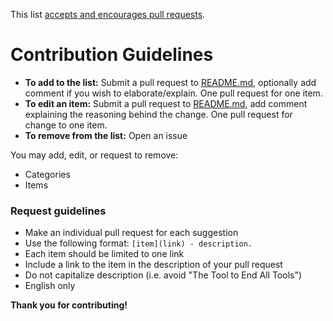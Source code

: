 This list [accepts and encourages pull requests](https://github.com/pghacking/awesome-postgres-hacking).

# Contribution Guidelines

- **To add to the list:** Submit a pull request to [README.md](https://github.com/pghacking/awesome-postgres-hacking/blob/master/README.md), optionally add comment if you wish to elaborate/explain. One pull request for one item.
- **To edit an item:** Submit a pull request to [README.md](https://github.com/pghacking/awesome-postgres-hacking/blob/master/README.md), add comment explaining the reasoning behind the change. One pull request for change to one item.
- **To remove from the list:** Open an issue

You may add, edit, or request to remove:
- Categories
- Items

### Request guidelines

- Make an individual pull request for each suggestion
- Use the following format: `[item](link) - description.`
- Each item should be limited to one link
- Include a link to the item in the description of your pull request
- Do not capitalize description (i.e. avoid "The Tool to End All Tools")
- English only

**Thank you for contributing!**

